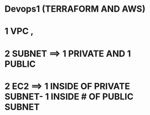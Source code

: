 # Devops1 (TERRAFORM AND AWS)
# 1 VPC ,
# 2 SUBNET ==> 1 PRIVATE AND 1 PUBLIC
# 2 EC2    ==> 1 INSIDE OF PRIVATE SUBNET- 1 INSIDE # OF PUBLIC SUBNET
